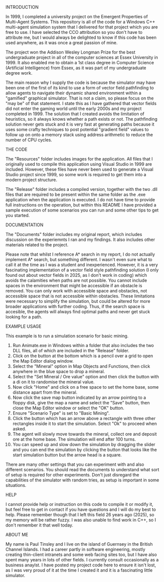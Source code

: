 INTRODUCTION

In 1999, I completed a university project on the Emergent Properties of Multi-Agent Systems. This repository is all of the code for a Windows C++ multi-agent simulation system that I delivered for that project which you are free to use. I have selected the CCO attribution so you don't have to attribute me, but I would always be delighted to know if this code has been used anywhere, as it was once a great passion of mine.

The project won the Addison Wesley Longman Prize for the best undergraduate project in all of the computer sciences at Essex University in 1999. It also enabled me to obtain a 1st class degree in Computer Science (Artificial Intelligence) from Essex, as it was part of my undergraduate degree work.

The main reason why I supply the code is because the simulator may have been one of the first of its kind to use a form of vector field pathfinding to allow agents to navigate their dynamic shared environment within a "gamified" graphical simulator. That is not a claim, so please focus on the "may be" of that statement. I state this as I have gathered that vector fields did not enter the gaming world until the early 2000s and my project completed in 1999. The solution that I created avoids the limitation of heuristics, so it always knows whether a path exists or not. The pathfinding solution never gets stuck and it is very fast at generating paths because it uses some crafty techniques to post potential "gradient field" values to follow up on onto a memory stack using address arithmetic to reduce the number of CPU cycles.

THE CODE

The "Resources" folder includes images for the application. All files that I originally used to compile this application using Visual Studio in 1999 are included. However, these files have never been used to generate a Visual Studio project since 1999, so some work is required to get them into a modern project structure.

The "Release" folder includes a compiled version, together with the two .dll files that are required to be present within the same folder as the .exe application when the application is executed. I do not have time to provide full instructions on the operation, but within this README I have provided a sample execution of some scenarios you can run and some other tips to get you started.

DOCUMENTATION

The "Documents" folder includes my original report, which includes discussion on the experiemnts I ran and my findings. It also includes other materials related to the project.

Please note that whilst I reference A* search in my report, I do not actually implement A* search, but something different. I wasn't even sure what to call it at the time as I was a student and inexperienced. However, it is a very fascinating implementation of a vector field style pathfinding solution (I only found out about vector fields in 2025, as I don't work in coding) which avoids the calamities when paths are not possible. You cannot include spaces in the environment that might be accessible if an obstacle is removed. You can only work with accessible space and obstacles, not accessible space that is not accessible within obstacles. These limitations were necessary to simplify the simulation, but could be altered for more broader applications with further coding. Thus, if the search space is accesible, the agents will always find optimal paths and never get stuck looking for a path.

EXAMPLE USAGE

This example is to run a simulation scenario for basic mining.

1. Run Animate.exe in Windows within a folder that also includes the two DLL files, all of which are included in the "Release" folder.
2. Click on the button at the bottom which is a pencil over a grid to open the Map Editor dialog window.
3. Select the "Mineral" option in Map Objects and Functions, then click anywhere in the blue space to drop a mineral.
4. Select the "Set Mineral / Ore value" option and then click the button with a di on it to randomise the mineral value.
6. Now click "Home" and click on a free space to set the home base, some distance apart from the mineral.
7. Now click the save map button indicated by an arrow pointing to a floppy disk, give the map a name and select the "Save" button, then close the Map Editor window or select the "OK" button.
8. Ensure "Scenario Type" is set to "Basic Mining".
9. Click the button which has an arrow above a rectangle with three other rectangles inside it to start the simulation. Select "Ok" to proceed when asked.
10. The agent will slowly move towards the mineral, collect ore and deposit ore at the home base. The simulation will end after 100 turns.
11. You can speed up and slow down the simulation by dragging the slider and you can end the simulation by clicking the button that looks like the start simulation button but the arrow head is a square.

There are many other settings that you can experiment with and also different scenarios. You should read the documents to understand what sort of setup is required for other experiments. Don't just disregard the capabilities of the simulator with random tries, as setup is important in some situations.

HELP

I cannot provide help or instruction on this code to compile it or modify it, but feel free to get in contact if you have questions and I will do my best to help. Please remember though that I left this field 26 years ago (2025), so my memory will be rather fuzzy. I was also unable to find work in C++, so I don't remember it that well today.

ABOUT ME

My name is Paul Tinsley and I live on the island of Guernsey in the British Channel Islands. I had a career partly in software engineering, mostly creating thin-client intranets and some web facing sites too, but I have also spent many years in lots of other fields. I currently consult occasionally as a business anaylst. I have posted my project code here to ensure it isn't lost, as I was very proud of it at the time I created it and it is a fascinating little simulator.
